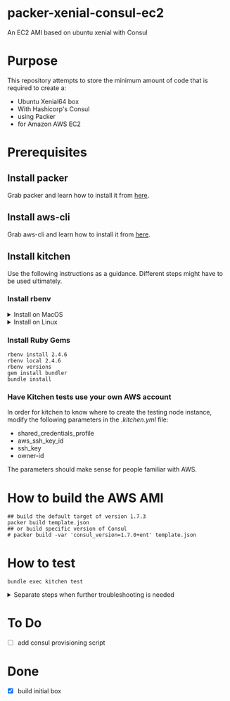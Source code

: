# packer-xenial-consul-ec2
An EC2 AMI based on ubuntu xenial with Consul

# Purpose

This repository attempts to store the minimum amount of code that is required to create a:
- Ubuntu Xenial64 box
- With Hashicorp's Consul
- using Packer
- for Amazon AWS EC2

# Prerequisites
## Install packer
Grab packer and learn how to install it from [here](https://www.packer.io/intro/getting-started/install.html).

## Install aws-cli
Grab aws-cli and learn how to install it from [here](https://docs.aws.amazon.com/cli/latest/userguide/cli-chap-welcome.html).

## Install kitchen
Use the following instructions as a guidance. Different steps might have to be used ultimately.

### Install rbenv
<details>
  <summary>Install on MacOS</summary>

  ```
  brew install rbenv
echo 'export PATH="$HOME/.rbenv/bin:$PATH"' >> ~/.bash_profile
source ~/.bash_profile
rbenv init
echo 'eval "$(rbenv init -)"' >> ~/.bash_profile
source ~/.bash_profile
  ```
</details>

<details>
  <summary>Install on Linux</summary>
  
  ```
apt update
apt install autoconf bison build-essential libssl-dev libyaml-dev libreadline6-dev zlib1g-dev libncurses5-dev libffi-dev libgdbm5 libgdbm-dev
wget -q https://github.com/rbenv/rbenv-installer/raw/master/bin/rbenv-installer -O- | bash
echo 'export PATH="$HOME/.rbenv/bin:$PATH"' >> ~/.bash_profile
source ~/.bash_profile
rbenv init
echo 'eval "$(rbenv init -)"' >> ~/.bash_profile
source ~/.bash_profile
  ```
</details>

### Install Ruby Gems
```
rbenv install 2.4.6
rbenv local 2.4.6
rbenv versions
gem install bundler
bundle install
```

### Have Kitchen tests use your own AWS account
In order for kitchen to know where to create the testing node instance, modify the following parameters in the _.kitchen.yml_ file:
- shared_credentials_profile
- aws_ssh_key_id
- ssh_key
- owner-id

The parameters should make sense for people familiar with AWS.

# How to build the AWS AMI

    ## build the default target of version 1.7.3
    packer build template.json 
    ## or build specific version of Consul
    # packer build -var 'consul_version=1.7.0+ent' template.json 

# How to test
    bundle exec kitchen test

<details>
  <summary>Separate steps when further troubleshooting is needed</summary>

  ````
bundle exec kitchen converge # create testing resource
bundle exec kitchen verify # run tests
bundle exec kitchen destroy # destroy testing resource
  ````
</details>

# To Do
- [ ] add consul provisioning script

# Done
- [x] build initial box
